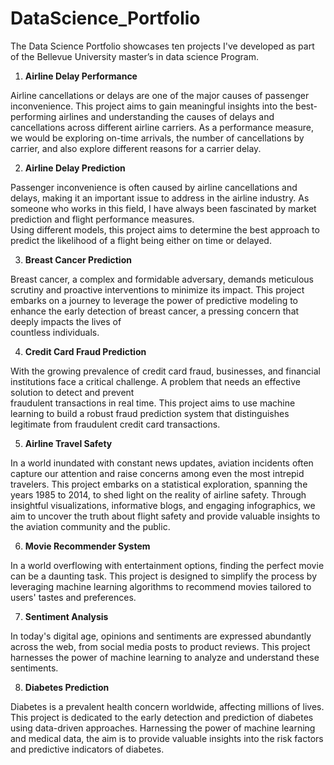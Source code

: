 # DataScience_Portfolio
The Data Science Portfolio showcases ten projects I've developed as part of the Bellevue University master’s in data science Program. 

1. **Airline Delay Performance**

  Airline cancellations or delays are one of the major causes of passenger inconvenience. This project aims to gain meaningful insights into the best-performing airlines
  and understanding the causes of delays and cancellations across different airline carriers.
  As a performance measure, we would be exploring on-time
  arrivals, the number of cancellations by carrier, and also explore different reasons for a
  carrier delay.  

2. **Airline Delay Prediction**

  Passenger inconvenience is often caused by airline cancellations and delays, making it an important issue to address in the airline industry. 
  As someone who works in this field, I have always been fascinated by market prediction and flight performance measures.  
  Using different models, this project aims to determine the best approach to predict the likelihood of a flight being either on time or delayed.

3. **Breast Cancer Prediction**

  Breast cancer, a complex and formidable adversary, demands meticulous scrutiny and proactive interventions to minimize its impact. 
  This project embarks on a journey to leverage the power of predictive modeling to enhance the early detection of breast cancer, a pressing concern that deeply impacts the lives of     
  countless individuals.  

4. **Credit Card Fraud Prediction**

  With the growing prevalence of credit card fraud, businesses, and financial institutions face a critical challenge. A problem that needs an effective solution to detect and prevent   
  fraudulent transactions in real time. This project aims to use machine learning to build a robust fraud prediction system that distinguishes legitimate from fraudulent credit card 
  transactions.    

5. **Airline Travel Safety**

  In a world inundated with constant news updates, aviation incidents often capture our attention and raise concerns among even the most intrepid travelers. This project embarks on a 
  statistical exploration, spanning the years 1985 to 2014, to shed light on the reality of airline safety. Through insightful visualizations, informative blogs, and engaging infographics, 
  we aim to uncover the truth about flight safety and provide valuable insights to the aviation community and the public.

6. **Movie Recommender System**

  In a world overflowing with entertainment options, finding the perfect movie can be a daunting task. This project is designed to simplify the process by leveraging machine learning 
  algorithms to recommend movies tailored to users' tastes and preferences.

7. **Sentiment Analysis**
   
  In today's digital age, opinions and sentiments are expressed abundantly across the web, from social media posts to product reviews. This project harnesses the power of machine learning 
  to analyze and understand these sentiments.

8. **Diabetes Prediction**

  Diabetes is a prevalent health concern worldwide, affecting millions of lives. This project is dedicated to the early detection and prediction of diabetes using data-driven approaches.
  Harnessing the power of machine learning and medical data, the aim is to provide valuable insights into the risk factors and predictive indicators of diabetes.
